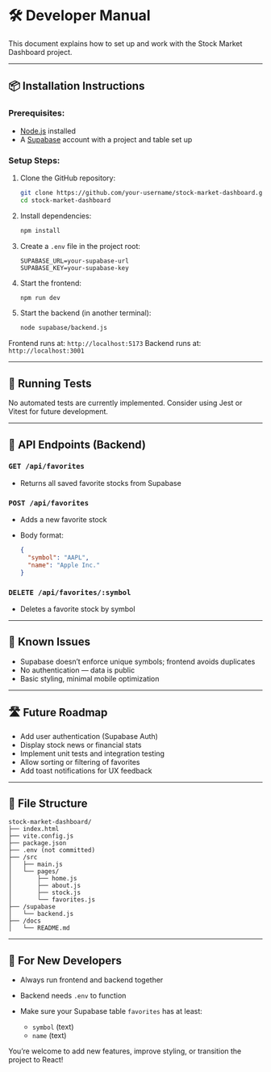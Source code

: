 # 🛠️ Developer Manual

This document explains how to set up and work with the Stock Market Dashboard project.

---

## 📦 Installation Instructions

### Prerequisites:

* [Node.js](https://nodejs.org/) installed
* A [Supabase](https://supabase.com/) account with a project and table set up

### Setup Steps:

1. Clone the GitHub repository:

   ```bash
   git clone https://github.com/your-username/stock-market-dashboard.git
   cd stock-market-dashboard
   ```

2. Install dependencies:

   ```bash
   npm install
   ```

3. Create a `.env` file in the project root:

   ```env
   SUPABASE_URL=your-supabase-url
   SUPABASE_KEY=your-supabase-key
   ```

4. Start the frontend:

   ```bash
   npm run dev
   ```

5. Start the backend (in another terminal):

   ```bash
   node supabase/backend.js
   ```

Frontend runs at: `http://localhost:5173`
Backend runs at: `http://localhost:3001`

---

## 🧪 Running Tests

No automated tests are currently implemented. Consider using Jest or Vitest for future development.

---

## 📡 API Endpoints (Backend)

### `GET /api/favorites`

* Returns all saved favorite stocks from Supabase

### `POST /api/favorites`

* Adds a new favorite stock
* Body format:

  ```json
  {
    "symbol": "AAPL",
    "name": "Apple Inc."
  }
  ```

### `DELETE /api/favorites/:symbol`

* Deletes a favorite stock by symbol

---

## 🐛 Known Issues

* Supabase doesn’t enforce unique symbols; frontend avoids duplicates
* No authentication — data is public
* Basic styling, minimal mobile optimization

---

## 🛣️ Future Roadmap

* Add user authentication (Supabase Auth)
* Display stock news or financial stats
* Implement unit tests and integration testing
* Allow sorting or filtering of favorites
* Add toast notifications for UX feedback

---

## 📁 File Structure

```
stock-market-dashboard/
├── index.html
├── vite.config.js
├── package.json
├── .env (not committed)
├── /src
│   ├── main.js
│   └── pages/
│       ├── home.js
│       ├── about.js
│       ├── stock.js
│       └── favorites.js
├── /supabase
│   └── backend.js
├── /docs
│   └── README.md
```

---

## 🧠 For New Developers

* Always run frontend and backend together
* Backend needs `.env` to function
* Make sure your Supabase table `favorites` has at least:

  * `symbol` (text)
  * `name` (text)

You’re welcome to add new features, improve styling, or transition the project to React!
